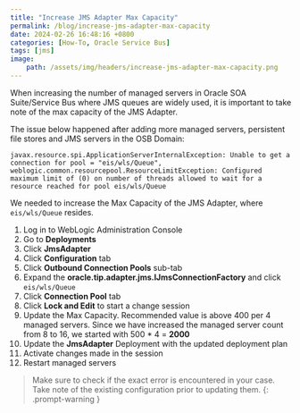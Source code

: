 ```yaml
---
title: "Increase JMS Adapter Max Capacity"
permalink: /blog/increase-jms-adapter-max-capacity
date: 2024-02-26 16:48:16 +0800
categories: [How-To, Oracle Service Bus]
tags: [jms] 
image:
    path: /assets/img/headers/increase-jms-adapter-max-capacity.png
---
```



When increasing the number of managed servers in Oracle SOA Suite/Service Bus where JMS queues are widely used, it is important to take note of the max capacity of the JMS Adapter.

The issue below happened after adding more managed servers, persistent file stores and JMS servers in the OSB Domain:

```
javax.resource.spi.ApplicationServerInternalException: Unable to get a connection for pool = "eis/wls/Queue", weblogic.common.resourcepool.ResourceLimitException: Configured maximum limit of (0) on number of threads allowed to wait for a resource reached for pool eis/wls/Queue
```

We needed to increase the Max Capacity of the JMS Adapter, where `eis/wls/Queue` resides.

1. Log in to WebLogic Administration Console
2. Go to **Deployments**
3. Click **JmsAdapter**
4. Click **Configuration** tab
5. Click **Outbound Connection Pools** sub-tab
6. Expand the **oracle.tip.adapter.jms.IJmsConnectionFactory** and click `eis/wls/Queue`
7. Click **Connection Pool** tab
8. Click **Lock and Edit** to start a change session
9. Update the Max Capacity. Recommended value is above 400 per 4 managed servers. Since we have increased the managed server count from 8 to 16, we started with 500 * 4 = **2000**
10. Update the **JmsAdapter** Deployment with the updated deployment plan
11. Activate changes made in the session
12. Restart managed servers

>Make sure to check if the exact error is encountered in your case. Take note of the existing configuration prior to updating them.
{: .prompt-warning }